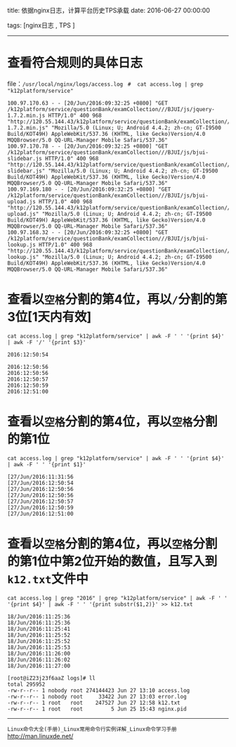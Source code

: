 title: 依据nginx日志，计算平台历史TPS承载
date: 2016-06-27 00:00:00

tags: [nginx日志 , TPS ]


---


# 查看符合规则的具体日志
file：`/usr/local/nginx/logs/access.log`
` #  cat access.log | grep "k12platform/service"`
```
100.97.170.63 - - [20/Jun/2016:09:32:25 +0800] "GET /k12platform/service/questionBank/examCollection///BJUI/js/jquery-1.7.2.min.js HTTP/1.0" 400 968 "http://120.55.144.43/k12platform/service/questionBank/examCollection///BJUI/js/jquery-1.7.2.min.js" "Mozilla/5.0 (Linux; U; Android 4.4.2; zh-cn; GT-I9500 Build/KOT49H) AppleWebKit/537.36 (KHTML, like Gecko)Version/4.0 MQQBrowser/5.0 QQ-URL-Manager Mobile Safari/537.36"
100.97.170.78 - - [20/Jun/2016:09:32:25 +0800] "GET /k12platform/service/questionBank/examCollection///BJUI/js/bjui-slidebar.js HTTP/1.0" 400 968 "http://120.55.144.43/k12platform/service/questionBank/examCollection///BJUI/js/bjui-slidebar.js" "Mozilla/5.0 (Linux; U; Android 4.4.2; zh-cn; GT-I9500 Build/KOT49H) AppleWebKit/537.36 (KHTML, like Gecko)Version/4.0 MQQBrowser/5.0 QQ-URL-Manager Mobile Safari/537.36"
100.97.169.180 - - [20/Jun/2016:09:32:25 +0800] "GET /k12platform/service/questionBank/examCollection///BJUI/js/bjui-upload.js HTTP/1.0" 400 968 "http://120.55.144.43/k12platform/service/questionBank/examCollection///BJUI/js/bjui-upload.js" "Mozilla/5.0 (Linux; U; Android 4.4.2; zh-cn; GT-I9500 Build/KOT49H) AppleWebKit/537.36 (KHTML, like Gecko)Version/4.0 MQQBrowser/5.0 QQ-URL-Manager Mobile Safari/537.36"
100.97.168.32 - - [20/Jun/2016:09:32:25 +0800] "GET /k12platform/service/questionBank/examCollection///BJUI/js/bjui-lookup.js HTTP/1.0" 400 968 "http://120.55.144.43/k12platform/service/questionBank/examCollection///BJUI/js/bjui-lookup.js" "Mozilla/5.0 (Linux; U; Android 4.4.2; zh-cn; GT-I9500 Build/KOT49H) AppleWebKit/537.36 (KHTML, like Gecko)Version/4.0 MQQBrowser/5.0 QQ-URL-Manager Mobile Safari/537.36"
```


# 查看以`空格`分割的第4位，再以`/`分割的第3位[1天内有效]
`cat access.log | grep "k12platform/service" | awk -F ' ' '{print $4}' | awk -F '/' '{print $3}'`
```
2016:12:50:54

2016:12:50:56
2016:12:50:56
2016:12:50:57
2016:12:50:59
2016:12:51:00
```


# 查看以`空格`分割的第4位，再以`空格`分割的第1位

`cat access.log | grep "k12platform/service" | awk -F ' ' '{print $4}' | awk -F ' ' '{print $1}'`
```
[27/Jun/2016:11:31:56
[27/Jun/2016:12:50:54
[27/Jun/2016:12:50:56
[27/Jun/2016:12:50:56
[27/Jun/2016:12:50:57
[27/Jun/2016:12:50:59
[27/Jun/2016:12:51:00
```


# 查看以`空格`分割的第4位，再以`空格`分割的第1位中第2位开始的数值，且写入到`k12.txt`文件中

`cat access.log | grep "2016" | grep "k12platform/service" | awk -F ' ' '{print $4}' | awk -F ' ' '{print substr($1,2)}' >> k12.txt`
```
18/Jun/2016:11:25:36
18/Jun/2016:11:25:36
18/Jun/2016:11:25:41
18/Jun/2016:11:25:52
18/Jun/2016:11:25:52
18/Jun/2016:11:25:53
18/Jun/2016:11:26:00
18/Jun/2016:11:26:02
18/Jun/2016:11:27:00
```
```
[root@iZ23j23f6aaZ logs]# ll
total 295952
-rw-r--r-- 1 nobody root 274144423 Jun 27 13:10 access.log
-rw-r--r-- 1 nobody root     33422 Jun 27 13:03 error.log
-rw-r--r-- 1 root   root    247527 Jun 27 12:58 k12.txt
-rw-r--r-- 1 root   root         5 Jun 25 15:43 nginx.pid
```


---
`Linux命令大全(手册)_Linux常用命令行实例详解_Linux命令学习手册`
http://man.linuxde.net/


<!-- more -->
